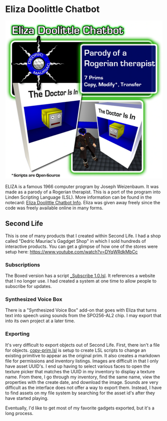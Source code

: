 # Eliza Doolittle Chatbot

![Eliza](./Assets/Eliza%20Doolittle%20Chatbot%20Picture.png)

ELIZA is a famous 1966 computer program by Joseph Weizenbaum. It was made as a parody of a Rogerian therapist. This is a port of the program into Linden Scripting Language (LSL). More information can be found in the notecard: [Eliza Doolittle Chatbot Info](./Objects/Eliza%20Doolittle%20Chatbot%20Boxed/01/Eliza%20Doolittle%20Chatbot%20Info.md). Eliza was given away freely since the code was freely available online in many forms.

## Second Life

This is one of many products that I created within Second Life. I had a shop called "Dedric Mauriac's Gagdget Shop" in which I sold hundreds of interactive products. You can get a glimpse of how one of the stores were setup here: https://www.youtube.com/watch?v=DYqWRdkMbCc

### Subscriptions

The Boxed version has a script [_Subscribe 1.0.lsl](./Objects/Eliza%20Doolittle%20Chatbot%20Boxed/01/_Subscribe%201.0.lsl). It references a website that I no longer use. I had created a system at one time to allow people to subscribe for updates.

### Synthesized Voice Box

There is a "Synthesized Voice Box" add-on that goes with Eliza that turns text into speech using sounds from the SPO256-AL2 chip. I may export that into its own project at a later time.

### Exporting

It's very difficult to export objects out of Second Life. First, there isn't a file for objects. [copy-prim.lsl](./scripts/copy-prim.lsl) is setup to create LSL scripts to change an existing primitive to appear as the original prim. It also creates a markdown file for permissions and inventory listings. Images are difficult in that I only have asset UUID's. I end up having to select various faces to open the texture picker that matches the UUID in my inventory to display a texture name. From there, I go through my inventory, find the same name, view the properties with the create date, and download the image. Sounds are very difficult as the interface does not offer a way to export them. Instead, I have to find assets on my file system by searching for the asset id's after they have started playing.

Eventually, I'd like to get most of my favorite gadgets exported, but it's a long process.